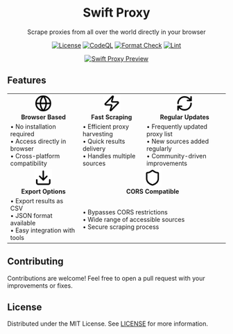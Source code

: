 <div align="center">

# Swift Proxy
Scrape proxies from all over the world directly in your browser

[![License](https://img.shields.io/github/license/jinef-john/swift-proxy?label=License)](https://github.com/jinef-john/swift-proxy/blob/main/LICENSE)
[![CodeQL](https://github.com/jinef-john/swift-proxy/actions/workflows/codeql.yml/badge.svg)](https://github.com/jinef-john/swift-proxy/actions/workflows/codeql.yml)
[![Format Check](https://github.com/jinef-john/swift-proxy/actions/workflows/format.yml/badge.svg)](https://github.com/jinef-john/swift-proxy/actions/workflows/format.yml)
[![Lint](https://github.com/jinef-john/swift-proxy/actions/workflows/lint.yml/badge.svg)](https://github.com/jinef-john/swift-proxy/actions/workflows/lint.yml)
</div>

<div align="center">
  <a href="https://jinef-john.github.io/swift-proxy/" target="_blank">
      <img src="https://github.com/user-attachments/assets/2d3ce0b3-a061-4e7f-be33-e16d12ecfc75" alt="Swift Proxy Preview">
  </a>
</div>

## Features

<table>
  <tr>
    <td align="center"><img src="https://raw.githubusercontent.com/lucide-icons/lucide/main/icons/globe.svg" width="40"><br><b>Browser Based</b></td>
    <td align="center"><img src="https://raw.githubusercontent.com/lucide-icons/lucide/main/icons/zap.svg" width="40"><br><b>Fast Scraping</b></td>
    <td align="center"><img src="https://raw.githubusercontent.com/lucide-icons/lucide/main/icons/refresh-cw.svg" width="40"><br><b>Regular Updates</b></td>
  </tr>
  <tr>
    <td>
      • No installation required<br>
      • Access directly in browser<br>
      • Cross-platform compatibility
    </td>
    <td>
      • Efficient proxy harvesting<br>
      • Quick results delivery<br>
      • Handles multiple sources
    </td>
    <td>
      • Frequently updated proxy list<br>
      • New sources added regularly<br>
      • Community-driven improvements
    </td>
  </tr>
  <tr>
    <td align="center"><img src="https://raw.githubusercontent.com/lucide-icons/lucide/main/icons/download.svg" width="40"><br><b>Export Options</b></td>
    <td align="center" colspan="2"><img src="https://raw.githubusercontent.com/lucide-icons/lucide/main/icons/shield.svg" width="40"><br><b>CORS Compatible</b></td>
  </tr>
  <tr>
    <td>
      • Export results as CSV<br>
      • JSON format available<br>
      • Easy integration with tools
    </td>
    <td colspan="2">
      • Bypasses CORS restrictions<br>
      • Wide range of accessible sources<br>
      • Secure scraping process
    </td>
  </tr>
</table>

## Contributing

Contributions are welcome! Feel free to open a pull request with your improvements or fixes.

## License

Distributed under the MIT License. See [LICENSE](https://github.com/jinef-john/swift-proxy/blob/main/LICENSE) for more information.
